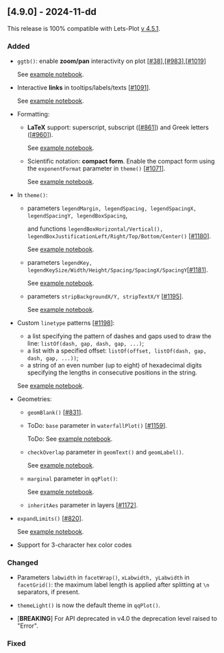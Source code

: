 ## [4.9.0] - 2024-11-dd

This release is 100% compatible with Lets-Plot [v 4.5.1](https://github.com/JetBrains/lets-plot/releases/tag/v4.5.1).

### Added

- `ggtb()`: enable **zoom/pan** interactivity on plot [[#38](https://github.com/JetBrains/lets-plot-kotlin/issues/38)],[[#983](https://github.com/JetBrains/lets-plot/issues/983)],[[#1019](https://github.com/JetBrains/lets-plot/issues/1019)]

  See [example notebook](https://nbviewer.org/github/JetBrains/lets-plot/blob/master/docs/examples/jupyter-notebooks/f-4.9.0/interact_pan_zoom.ipynb).

- Interactive **links** in tooltips/labels/texts [[#1091](https://github.com/JetBrains/lets-plot/issues/1091)].

  See [example notebook](https://nbviewer.org/github/JetBrains/lets-plot-kotlin/blob/master/docs/examples/jupyter-notebooks/f-4.9.0/lp_verse.ipynb).

- Formatting:
  - **LaTeX** support: superscript, subscript ([[#861](https://github.com/JetBrains/lets-plot/issues/861)]) and Greek letters ([[#960](https://github.com/JetBrains/lets-plot/issues/960)]).

    See [example notebook](https://nbviewer.org/github/JetBrains/lets-plot-kotlin/blob/master/docs/examples/jupyter-notebooks/f-4.9.0/latex_support.ipynb).

  - Scientific notation: **compact form**. Enable the compact form using the  `exponentFormat` parameter in `theme()` [[#1071](https://github.com/JetBrains/lets-plot/issues/1071)].

    See [example notebook](https://nbviewer.org/github/JetBrains/lets-plot-kotlin/blob/master/docs/examples/jupyter-notebooks/f-4.9.0/superscript_exponent.ipynb).

- In `theme()`:
  - parameters `legendMargin, legendSpacing, legendSpacingX, legendSpacingY, legendBoxSpacing`,
  
    and functions `legendBoxHorizontal/Vertical(), legendBoxJustificationLeft/Right/Top/Bottom/Center()` [[#1180](https://github.com/JetBrains/lets-plot/issues/1180)].

    See [example notebook](https://nbviewer.org/github/JetBrains/lets-plot-kotlin/blob/master/docs/examples/jupyter-notebooks/f-4.9.0/theme_legend_margins.ipynb).

  - parameters `legendKey, legendKeySize/Width/Height/Spacing/SpacingX/SpacingY`[[#1181](https://github.com/JetBrains/lets-plot/issues/1181)].

    See [example notebook](https://nbviewer.org/github/JetBrains/lets-plot-kotlin/blob/master/docs/examples/jupyter-notebooks/f-4.9.0/theme_legend_key.ipynb).

  - parameters `stripBackgroundX/Y, stripTextX/Y` [[#1195](https://github.com/JetBrains/lets-plot/issues/1195)].

    See [example notebook](https://nbviewer.org/github/JetBrains/lets-plot-kotlin/blob/master/docs/examples/jupyter-notebooks/f-4.9.0/theme_facet_strip_xy.ipynb).

- Custom `linetype` patterns [[#1198](https://github.com/JetBrains/lets-plot/issues/1198)]:
  - a list specifying the pattern of dashes and gaps used to draw the line: `listOf(dash, gap, dash, gap, ...)`;
  - a list with a specified offset: `listOf(offset, listOf(dash, gap, dash, gap, ...))`;
  - a string of an even number (up to eight) of hexadecimal digits specifying the lengths in consecutive positions in the string.

  See [example notebook](https://nbviewer.org/github/JetBrains/lets-plot-kotlin/blob/master/docs/examples/jupyter-notebooks/f-4.9.0/linetype_custom.ipynb).

- Geometries:
  - `geomBlank()` [[#831](https://github.com/JetBrains/lets-plot/issues/831)].

  - ToDo: `base` parameter in `waterfallPlot()` [[#1159](https://github.com/JetBrains/lets-plot/issues/1159)].

    ToDo: See [example notebook](https://nbviewer.org/github/JetBrains/lets-plot/blob/master/docs/f-24g/waterfall_plot_base.ipynb).

  - `checkOverlap` parameter in `geomText()` and `geomLabel()`.

    See [example notebook](https://nbviewer.org/github/JetBrains/lets-plot/blob/master/docs/examples/jupyter-notebooks/f-4.9.0/check_overlap.ipynb).

  - `marginal` parameter in `qqPlot()`:

    See [example notebook](https://nbviewer.org/github/JetBrains/lets-plot/blob/master/docs/examples/jupyter-notebooks/f-4.9.0/qq_plot_marginal.ipynb).

  - `inheritAes` parameter in layers [[#1172](https://github.com/JetBrains/lets-plot/issues/1172)].

- `expandLimits()` [[#820](https://github.com/JetBrains/lets-plot/issues/820)].

  See [example notebook](https://nbviewer.org/github/JetBrains/lets-plot/blob/master/docs/examples/jupyter-notebooks/f-4.9.0/check_overlap.ipynb).

- Support for 3-character hex color codes
              

### Changed

- Parameters `labwidth` in `facetWrap()`, `xLabwidth, yLabwidth` in `facetGrid()`: the maximum label length is applied after splitting at `\n` separators, if present.

- `themeLight()` is now the default theme in `qqPlot()`.

- [**BREAKING**] For API deprecated in v4.0 the deprecation level raised to "Error".
              

### Fixed
